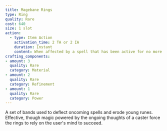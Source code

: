 ```yaml
---
title: Magebane Rings
type: Ring
quality: Rare
cost: 640
size: 1 slot
action:
  - type: Item Action
    activation_time: 2 TA or 2 IA
    duration: Instant
    content: When affected by a spell that has been active for no more than 24 hours, the equipped creature may spend 2 turn actions or 2 interrupt actions to dispell it. If a creature is actively concentrating or focusing on the spell, the equipped creature must make a Will contest against the caster, dispelling it only if it succeeds.
crafting_components:
- amount: 3
  quality: Rare
  category: Material
- amount: 2
  quality: Rare
  category: Refinement
- amount: 1
  quality: Rare
  category: Power
---
```

A set of bands used to deflect oncoming spells and erode young runes. Effective, though magic powered by the ongoing thoughts of a caster force the rings to rely on the user's mind to succeed.
